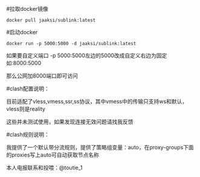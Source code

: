 #拉取docker镜像

```docker pull jaaksi/sublink:latest```

#启动docker

```docker run -p 5000:5000 -d jaaksi/sublink:latest```

如果要自定义端口 -p 5000:5000左边的5000改成自定义右边为固定如:8000:5000

那么公网加8000端口即可访问

#clash配置说明：

目前适配了vless,vmess,ssr,ss协议，其中vmess中的传输只支持ws和默认，vless则是reality

这些并未测试使用，如果发现连接无效问题请找我反馈

#clash规则说明：

我提供了一个默认带分流规则，提供了策略组变量：auto，在proxy-groups下面的proxies写上auto可自动获取节点名称

本人电报联系和投喂：@toutie_1




